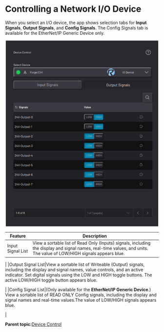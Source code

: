 # Controlling a Network I/O Device

When you select an I/O device, the app shows selection tabs for **Input Signals**, **Output Signals**, and **Config Signals**. The Config Signals tab is available for the EtherNet/IP Generic Device only.

![](../../../_Media/ForgeOS-5-x/Device-Controls-App-5-x/device_controls_forge-ctrl_output_signals_5-x.png)

|Feature|Description|
|-------|-----------|
|Input Signal List|View a sortable list of Read Only \(Inputs\) signals, including the display and signal names, real-time values, and units. The value of LOW/HIGH signals appears blue.

|
|Output Signal List|View a sortable list of Writeable \(Output\) signals, including the display and signal names, value controls, and an active indicator. Set digital signals using the LOW and HIGH toggle buttons. The active LOW/HIGH toggle button appears blue.

|
|Config Signal List|\(Only available for the **EtherNet/IP Generic Device**.\) View a sortable list of READ ONLY Config signals, including the display and signal names and real-time values.The value of LOW/HIGH signals appears blue.

|

**Parent topic:**[Device Control](../5-Device-Controls-App/device_control_panel.md)

